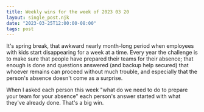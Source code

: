 ```yaml
---
title: Weekly wins for the week of 2023 03 20
layout: single_post.njk
date: "2023-03-25T12:00:00-08:00"
tags: post
---
```

It's spring break, that awkward nearly month-long period when employees with kids start disappearing for a week at a time. Every year the challenge is to make sure that people have prepared their teams for their absence; that enough is done and questions answered (and backup help secured) that whoever remains can proceed without much trouble, and especially that the person's absence doesn't come as a surprise.

When I asked each person this week "what do we need to do to prepare your team for your absence" each person's answer started with what they've already done. That's a big win.
